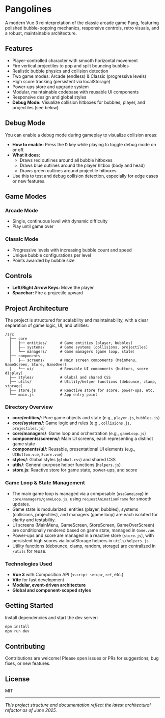 # Pangolines

A modern Vue 3 reinterpretation of the classic arcade game Pang, featuring polished bubble-popping mechanics, responsive controls, retro visuals, and a robust, maintainable architecture.

## Features

- Player-controlled character with smooth horizontal movement
- Fire vertical projectiles to pop and split bouncing bubbles
- Realistic bubble physics and collision detection
- Two game modes: Arcade (endless) & Classic (progressive levels)
- High score tracking (persistent via localStorage)
- Power-ups store and upgrade system
- Modular, maintainable codebase with reusable UI components
- Responsive design and global styles
- **Debug Mode:** Visualize collision hitboxes for bubbles, player, and projectiles (see below)

## Debug Mode

You can enable a debug mode during gameplay to visualize collision areas:

- **How to enable:** Press the <kbd>D</kbd> key while playing to toggle debug mode on or off.
- **What it does:**
  - Draws red outlines around all bubble hitboxes
  - Draws blue outlines around the player hitbox (body and head)
  - Draws green outlines around projectile hitboxes
- Use this to test and debug collision detection, especially for edge cases or new features.

## Game Modes

### Arcade Mode
- Single, continuous level with dynamic difficulty
- Play until game over

### Classic Mode
- Progressive levels with increasing bubble count and speed
- Unique bubble configurations per level
- Points awarded by bubble size

## Controls

- **Left/Right Arrow Keys:** Move the player
- **Spacebar:** Fire a projectile upward

## Project Architecture

The project is structured for scalability and maintainability, with a clear separation of game logic, UI, and utilities:

```
/src
  ├── core
  │   ├── entities/      # Game entities (player, bubbles)
  │   ├── systems/       # Game systems (collisions, projectiles)
  │   └── managers/      # Game managers (game loop, state)
  ├── components
  │   ├── screens/       # Main screen components (MainMenu, GameScreen, Store, GameOver)
  │   └── ui/            # Reusable UI components (buttons, score display)
  ├── styles/            # Global and shared CSS
  ├── utils/             # Utility/helper functions (debounce, clamp, storage)
  ├── store.js           # Reactive store for score, power-ups, etc.
  └── main.js            # App entry point
```

### Directory Overview
- **core/entities/**: Pure game objects and state (e.g., `player.js`, `bubbles.js`)
- **core/systems/**: Game logic and rules (e.g., `collisions.js`, `projectiles.js`)
- **core/managers/**: Game loop and orchestration (e.g., `gameLoop.js`)
- **components/screens/**: Main UI screens, each representing a distinct game state
- **components/ui/**: Reusable, presentational UI elements (e.g., `UIButton.vue`, `Score.vue`)
- **styles/**: Global styles (`global.css`) and shared CSS
- **utils/**: General-purpose helper functions (`helpers.js`)
- **store.js**: Reactive store for game state, power-ups, and score

### Game Loop & State Management
- The main game loop is managed via a composable (`useGameLoop`) in `core/managers/gameLoop.js`, using `requestAnimationFrame` for smooth updates.
- Game state is modularized: entities (player, bubbles), systems (collisions, projectiles), and managers (game loop) are each isolated for clarity and testability.
- UI screens (MainMenu, GameScreen, StoreScreen, GameOverScreen) are conditionally rendered based on game state, managed in `Game.vue`.
- Power-ups and score are managed in a reactive store (`store.js`), with persistent high scores via localStorage helpers in `utils/helpers.js`.
- Utility functions (debounce, clamp, random, storage) are centralized in `/utils` for reuse.

### Technologies Used
- **Vue 3** with Composition API (`<script setup>`, `ref`, etc.)
- **Vite** for fast development
- **Modular, event-driven architecture**
- **Global and component-scoped styles**

## Getting Started

Install dependencies and start the dev server:

```bash
npm install
npm run dev
```

## Contributing

Contributions are welcome! Please open issues or PRs for suggestions, bug fixes, or new features.

## License

MIT

---

*This project structure and documentation reflect the latest architectural refactor as of June 2025.*
